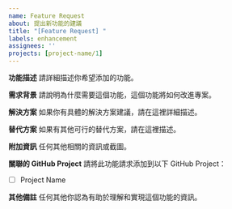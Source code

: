 ```yaml
---
name: Feature Request
about: 提出新功能的建議
title: "[Feature Request] "
labels: enhancement
assignees: ''
projects: [project-name/1]
---
```


**功能描述**
請詳細描述你希望添加的功能。

**需求背景**
請說明為什麼需要這個功能，這個功能將如何改進專案。

**解決方案**
如果你有具體的解決方案建議，請在這裡詳細描述。

**替代方案**
如果有其他可行的替代方案，請在這裡描述。

**附加資訊**
任何其他相關的資訊或截圖。

**關聯的 GitHub Project**
請將此功能請求添加到以下 GitHub Project：
- [ ] Project Name

**其他備註**
任何其他你認為有助於理解和實現這個功能的資訊。
